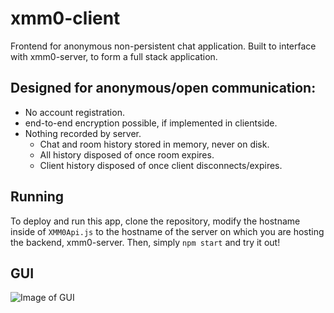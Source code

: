 # xmm0-client
Frontend for anonymous non-persistent chat application.
Built to interface with xmm0-server, to form a full stack application.

## Designed for anonymous/open communication:
- No account registration.
- end-to-end encryption possible, if implemented in clientside.
- Nothing recorded by server.
  - Chat and room history stored in memory, never on disk.
  - All history disposed of once room expires.
  - Client history disposed of once client disconnects/expires.

## Running
To deploy and run this app, clone the repository, modify the hostname inside of ```XMM0Api.js``` to the hostname of the server on which you are hosting the backend, xmm0-server.
Then, simply ```npm start``` and try it out!

## GUI
![Image of GUI](https://image.prntscr.com/image/tKcVtqkcStmpQ1b2APhGdA.png)
